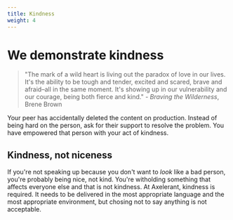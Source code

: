 ```yaml
---
title: Kindness
weight: 4
---
```


# We demonstrate kindness

> "The mark of a wild heart is living out the paradox of love in our lives. It's the ability to be tough and tender, excited and scared, brave and afraid–all in the same moment. It's showing up in our vulnerability and our courage, being both fierce and kind." - _Braving the Wilderness_, Brene Brown

Your peer has accidentally deleted the content on production. Instead of being hard on the person, ask for their support to resolve the problem. You have empowered that person with your act of kindness.

## Kindness, not niceness

If you're not speaking up because you don't want to _look_ like a bad person, you're probably being nice, not kind. You're witholding something that affects everyone else and that is not kindness. At Axelerant, kindness is required. It needs to be delivered in the most appropriate language and the most appropriate environment, but chosing not to say anything is not acceptable.
